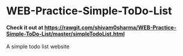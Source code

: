 # WEB-Practice-Simple-ToDo-List

<strong> Check it out at https://rawgit.com/shivam0sharma/WEB-Practice-Simple-ToDo-List/master/simpleTodoList.html </strong>
<br>
<br>
A simple todo list website
